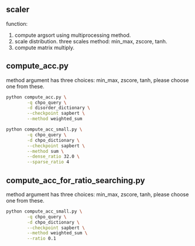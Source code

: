 ## scaler
function:
1. compute argsort using multiprocessing method.
2. scale distribution. three scales method: min_max, zscore, tanh.
3. compute matrix multiply.

## compute_acc.py
method argument has three choices: min_max, zscore, tanh, please choose one from these.

```bash
python compute_acc.py \
        -q chpo_query \
        -d disorder_dictionary \
        --checkpoint sapbert \
        --method weighted_sum
``` 

```bash
python compute_acc_small.py \
        -q chpo_query \
        -d chpo_dictionary \
        --checkpoint sapbert \
        --method sum \
        --dense_ratio 32.0 \
        --sparse_ratio 4
```  

## compute_acc_for_ratio_searching.py
method argument has three choices: min_max, zscore, tanh, please choose one from these.

```bash
python compute_acc_small.py \
        -q chpo_query \
        -d chpo_dictionary \
        --checkpoint sapbert \
        --method weighted_sum \
        --ratio 0.1
``` 

<!-- ## ratio searching results
realworld icd10 chpo 0.3 sapbert
28.56, 4.78
realworld icd10 chpo 0.3 biosyn
53.48 4.68
realworld icd10 chpo 0.3 biobert
53.90 18.52

icd10 chpo sapbert
32.36 4.13
icd10 chpo biosyn
60.43 4.12

disorder sapbert
33.11 7.28
disorder biosyn
75.19 6.32 -->